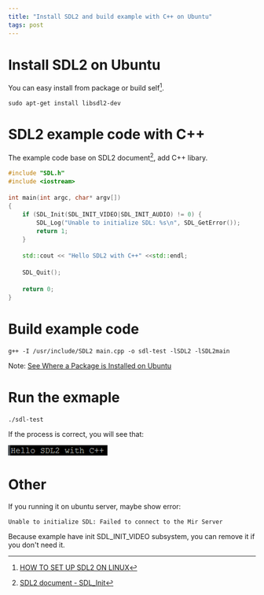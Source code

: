 ```yaml
---
title: "Install SDL2 and build example with C++ on Ubuntu"
tags: post
---
```


# Install SDL2 on Ubuntu

You can easy install from package or build self[^1].

[^1]: [HOW TO SET UP SDL2 ON LINUX](http://gigi.nullneuron.net/gigilabs/how-to-set-up-sdl2-on-linux/)

```shell
sudo apt-get install libsdl2-dev
```

# SDL2 example code with C++

The example code base on SDL2 document[^2], add C++ libary.

[^2]: [SDL2 document - SDL_Init](https://wiki.libsdl.org/SDL_Init)

```cpp
#include "SDL.h"
#include <iostream>

int main(int argc, char* argv[])
{
    if (SDL_Init(SDL_INIT_VIDEO|SDL_INIT_AUDIO) != 0) {
        SDL_Log("Unable to initialize SDL: %s\n", SDL_GetError());
        return 1;
    }

    std::cout << "Hello SDL2 with C++" <<std::endl;

    SDL_Quit();

    return 0;
}
```

# Build example code

```shell
g++ -I /usr/include/SDL2 main.cpp -o sdl-test -lSDL2 -lSDL2main
```

Note: [See Where a Package is Installed on Ubuntu](https://www.howtogeek.com/howto/ubuntu/see-where-a-package-is-installed-on-ubuntu/)

# Run the exmaple

```shell
./sdl-test
```

If the process is correct, you will see that:

![demo image](/assets/images/2017-04-03-install-sdl2-and-build-example-with-c++-on-ubuntu/demo.png)

# Other

If you running it on ubuntu server, maybe show error:

```
Unable to initialize SDL: Failed to connect to the Mir Server
```

Because example have init SDL_INIT_VIDEO subsystem, you can remove it if you don't need it.
